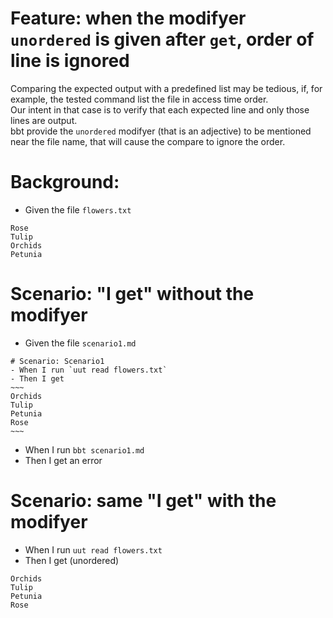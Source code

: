 # Feature: when the modifyer `unordered` is given after `get`, order of line is ignored

Comparing the expected output with a predefined list may be tedious, if, for example, the tested command list the file in access time order.  
Our intent in that case is to verify that each expected line and only those lines are output.  
bbt provide the `unordered` modifyer (that is an adjective) to be mentioned near the file name, that will cause the compare to ignore the order.  

# Background:

- Given the file `flowers.txt`
```
Rose
Tulip
Orchids
Petunia
```

# Scenario: "I get" without the modifyer

- Given the file `scenario1.md`
```
# Scenario: Scenario1
- When I run `uut read flowers.txt`
- Then I get 
~~~
Orchids
Tulip
Petunia
Rose
~~~
```

- When I run `bbt scenario1.md`
- Then I get an error

# Scenario: same "I get" with the modifyer
- When I run `uut read flowers.txt`
- Then I get (unordered)
~~~
Orchids
Tulip
Petunia
Rose
~~~

